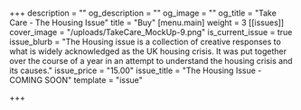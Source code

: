+++
description = ""
og_description = ""
og_image = ""
og_title = "Take Care - The Housing Issue"
title = "Buy"
[menu.main]
weight = 3
[[issues]]
cover_image = "/uploads/TakeCare_MockUp-9.png"
is_current_issue = true
issue_blurb = "The Housing issue is a collection of creative responses to what is widely acknowledged as the UK housing crisis. It was put together over the course of a year in an attempt to understand the housing crisis and its causes."
issue_price = "15.00"
issue_title = "The Housing Issue - COMING SOON"
template = "issue"

+++
